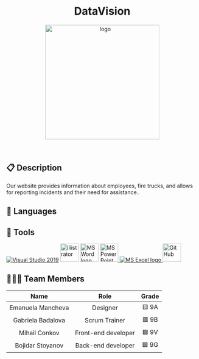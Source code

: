 <h1 align="center">DataVision</h1>
<p align = "center">
  <img alt="logo" src="" width=300px>
</p>

<br>

## 📋 Description
Our website provides information about employees, fire trucks, and allows for reporting incidents and their need for assistance..


## 🚀 Languages 

## 🔧 Tools 
  <p align="left"> 
  <a href="https://visualstudio.microsoft.com/"><img src="https://img.icons8.com/fluency/48/000000/visual-studio.png" alt="Visual Studio 2019"/></a>
  <a><img src="https://cdn-icons-png.flaticon.com/512/5611/5611037.png" alt="iliistrator" heigh=48px width=48px/> </a>
    <a href="https://www.microsoft.com/en-ww/microsoft-365/word"><img src="https://img.icons8.com/fluency/48/000000/microsoft-word-2019.png" alt="MS Word logo" width=48px /></a>
    <a href="https://www.microsoft.com/en-us/microsoft-365/powerpoint"><img src="https://img.icons8.com/fluency/48/000000/microsoft-powerpoint-2019.png" alt="MS PowerPoint logo" width=48px />
    <a href="https://www.microsoft.com/en-us/microsoft-365/excel"><img src="https://img.icons8.com/fluency/48/000000/microsoft-excel-2019.png" alt="MS Excel logo"/>
     <a href="https://git-scm.com/"><img src="https://cdn-icons-png.flaticon.com/512/25/25231.png" alt="GitHub" heigh=48px width=48px/></a>
    </a>
  </p> 
  

  
## 👨🏻‍💻 Team Members
| **Name** | **Role** | **Grade** |
| :---:   | :---: | :---: |
| Emanuela Mancheva| Designer | 🟨 9A |
| Gabriela Badalova | Scrum Trainer  | 🟥 9B |
| Mihail Conkov | Front-end developer  | 🟩 9V |
| Bojidar Stoyanov |  Back-end developer  | 🟦 9G |

